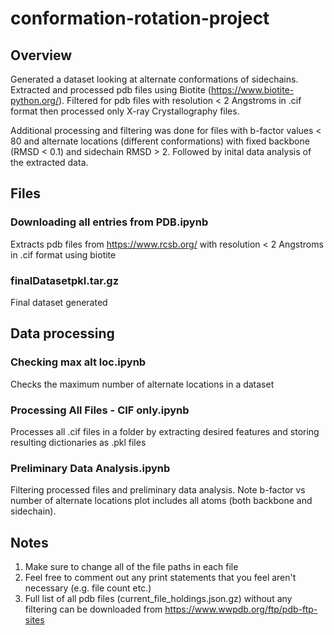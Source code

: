 # conformation-rotation-project
## Overview
Generated a dataset looking at alternate conformations of sidechains. Extracted and processed pdb files using Biotite (https://www.biotite-python.org/). Filtered for pdb files with resolution < 2 Angstroms in .cif format then processed only X-ray Crystallography files. 

Additional processing and filtering was done for files with b-factor values < 80 and alternate locations (different conformations) with fixed backbone (RMSD < 0.1) and sidechain RMSD > 2. Followed by inital data analysis of the extracted data.

## Files
### Downloading all entries from PDB.ipynb
Extracts pdb files from https://www.rcsb.org/ with resolution < 2 Angstroms in .cif format using biotite

### finalDatasetpkl.tar.gz
Final dataset generated

## Data processing
### Checking max alt loc.ipynb
Checks the maximum number of alternate locations in a dataset

### Processing All Files - CIF only.ipynb
Processes all .cif files in a folder by extracting desired features and storing resulting dictionaries as .pkl files

### Preliminary Data Analysis.ipynb
Filtering processed files and preliminary data analysis. Note b-factor vs number of alternate locations plot includes all atoms (both backbone and sidechain).

## Notes
1. Make sure to change all of the file paths in each file
2. Feel free to comment out any print statements that you feel aren't necessary (e.g. file count etc.)
3. Full list of all pdb files (current_file_holdings.json.gz) without any filtering can be downloaded from https://www.wwpdb.org/ftp/pdb-ftp-sites 

